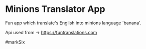 # Minions Translator App

Fun app which translate's English into minions language 'banana'. 

Api used from -> https://funtranslations.com

#markSix